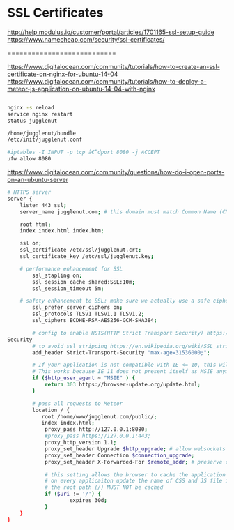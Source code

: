 SSL Certificates  
=================================

http://help.modulus.io/customer/portal/articles/1701165-ssl-setup-guide
https://www.namecheap.com/security/ssl-certificates/

===========================

https://www.digitalocean.com/community/tutorials/how-to-create-an-ssl-certificate-on-nginx-for-ubuntu-14-04
https://www.digitalocean.com/community/tutorials/how-to-deploy-a-meteor-js-application-on-ubuntu-14-04-with-nginx

````sh

nginx -s reload
service nginx restart
status jugglenut

/home/jugglenut/bundle
/etc/init/jugglenut.conf

#iptables -I INPUT -p tcp â€”dport 8080 -j ACCEPT
ufw allow 8080
`````


https://www.digitalocean.com/community/questions/how-do-i-open-ports-on-an-ubuntu-server


````sh
# HTTPS server
server {
	listen 443 ssl;
	server_name jugglenut.com; # this domain must match Common Name (CN) in the SSL Certificate

	root html;
	index index.html index.htm;

	ssl on;
	ssl_certificate /etc/ssl/jugglenut.crt;
	ssl_certificate_key /etc/ssl/jugglenut.key;

	# performance enhancement for SSL
    	ssl_stapling on;
    	ssl_session_cache shared:SSL:10m;
    	ssl_session_timeout 5m;

	# safety enhancement to SSL: make sure we actually use a safe cipher
    	ssl_prefer_server_ciphers on;
    	ssl_protocols TLSv1 TLSv1.1 TLSv1.2;
    	ssl_ciphers ECDHE-RSA-AES256-GCM-SHA384;

    	# config to enable HSTS(HTTP Strict Transport Security) https://developer.mozilla.org/en-US/docs/Security/HTTP_Strict_Transport_
Security
    	# to avoid ssl stripping https://en.wikipedia.org/wiki/SSL_stripping#SSL_stripping
    	add_header Strict-Transport-Security "max-age=31536000;";

    	# If your application is not compatible with IE <= 10, this will redirect visitors to a page advising a browser update
    	# This works because IE 11 does not present itself as MSIE anymore
    	if ($http_user_agent ~ "MSIE" ) {
        	return 303 https://browser-update.org/update.html;
    	}

    	# pass all requests to Meteor
    	location / {
	       root /home/www/jugglenut.com/public/;
	       index index.html;
        	proxy_pass http://127.0.0.1:8080;
	        #proxy_pass https://127.0.0.1:443;
        	proxy_http_version 1.1;
        	proxy_set_header Upgrade $http_upgrade; # allow websockets
        	proxy_set_header Connection $connection_upgrade;
        	proxy_set_header X-Forwarded-For $remote_addr; # preserve client IP

        	# this setting allows the browser to cache the application in a way compatible with Meteor
        	# on every applicaiton update the name of CSS and JS file is different, so they can be cache infinitely (here: 30 days)
        	# the root path (/) MUST NOT be cached
        	if ($uri != '/') {
            		expires 30d;
        	}
	}
}
````
